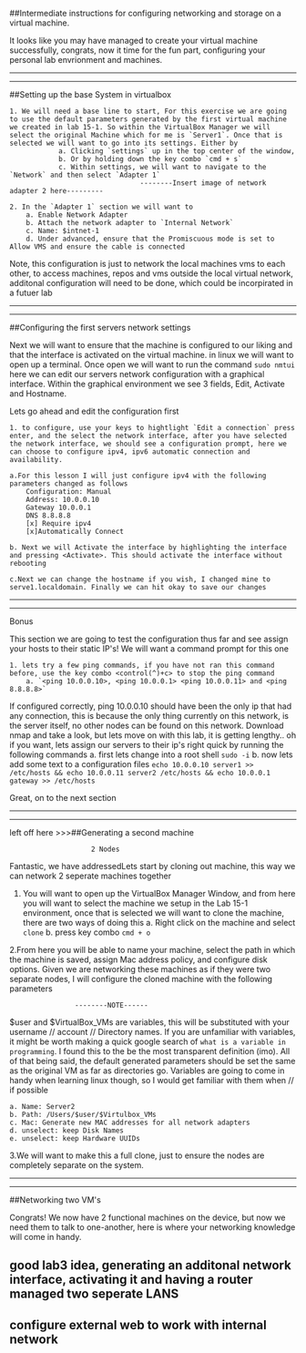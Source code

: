 ##Intermediate instructions for configuring networking and storage on a virtual machine. 

It looks like you may have managed to create your virtual machine successfully, congrats, now it time for the fun part, configuring your personal lab envrionment and machines.

_________________________________________________________________________
_________________________________________________________________________


##Setting up the base System in virtualbox

	1. We will need a base line to start, For this exercise we are going to use the default parameters generated by the first virtual machine we created in lab 15-1. So within the VirtualBox Manager we will select the original Machine which for me is `Server1`. Once that is selected we will want to go into its settings. Either by 
            	a. Clicking `settings` up in the top center of the window, 
            	b. Or by holding down the key combo `cmd + s`
            	c. Within settings, we will want to navigate to the `Network` and then select `Adapter 1`
                                    --------Insert image of network adapter 2 here---------
    
	2. In the `Adapter 1` section we will want to
		a. Enable Network Adapter 
		b. Attach the network adapter to `Internal Network`
		c. Name: $intnet-1
		d. Under advanced, ensure that the Promiscuous mode is set to Allow VMS and ensure the cable is connected
            
Note, this configuration is just to network the local machines vms to each other, to access machines, repos and vms outside the local virtual network, additonal configuration will need to be done, which could be incorpirated in a futuer lab
_________________________________________________________________________
_________________________________________________________________________


##Configuring the first servers network settings

Next we will want to ensure that the machine is configured to our liking and that the interface is activated on the virtual machine. in linux we will want to open up a terminal. Once open we will want to run the command `sudo nmtui` here we can edit our servers network configuration with a graphical interface. Within the graphical environment we see 3 fields, Edit, Activate and Hostname.

Lets go ahead and edit the configuration first 

	1. to configure, use your keys to hightlight `Edit a connection` press enter, and the select the network interface, after you have selected the network interface, we should see a configuration prompt, here we can choose to configure ipv4, ipv6 automatic connection and availability. 

	a.For this lesson I will just configure ipv4 with the following parameters changed as follows
		Configuration: Manual
		Address: 10.0.0.10
		Gateway 10.0.0.1
		DNS 8.8.8.8
		[x] Require ipv4
		[x]Automatically Connect

	b. Next we will Activate the interface by highlighting the interface and pressing <Activate>. This should activate the interface without rebooting

	c.Next we can change the hostname if you wish, I changed mine to serve1.localdomain. Finally we can hit okay to save our changes
    



_________________________________________________________________________
_________________________________________________________________________
Bonus 

This section we are going to test the configuration thus far and see assign your hosts to their static IP's! We will want a command prompt for this one 

	1. lets try a few ping commands, if you have not ran this command before, use the key combo <control(^)+c> to stop the ping command
		a. `<ping 10.0.0.10>, <ping 10.0.0.1> <ping 10.0.0.11> and <ping 8.8.8.8>`
	
If configured correctly, ping 10.0.0.10 should have been the only ip that had any connection, this is because the only thing currently on this network, is the server itself, no other nodes can be found on this network. Download nmap and take a look, but lets move on with this lab, it is getting lengthy.. oh if you want, lets assign our servers to their ip's right quick by running the following commands
	a. first lets change into a root shell `sudo -i`
	b. now lets add some text to a configuration files `echo 10.0.0.10 server1 >> /etc/hosts && echo 10.0.0.11 server2 /etc/hosts && echo 10.0.0.1 gateway >> /etc/hosts`

Great, on to the next section
_________________________________________________________________________
_________________________________________________________________________



left off here >>>##Generating a second machine

						2 Nodes


Fantastic, we have addressedLets start by cloning out machine, this way we can network 2 seperate machines together 

1. You will want to open up the VirtualBox Manager Window, and from here you will want to select the machine we setup in the Lab 15-1 environment, once that is selected we will want to clone the machine, there are two ways of doing this
	a. Right click on the machine and select `clone`
	b. press key combo `cmd + o`

2.From here you will be able to name your machine, select the path in which the machine is saved, assign Mac address policy, and configure disk options. Given we are networking these machines as if they were two separate nodes, I will configure the cloned machine with the following parameters 
						
					--------NOTE------
$user and $VirtualBox_VMs are variables, this will be substituted with your username // account // Directory names. If you are unfamiliar with variables, it might be worth making a quick google search of `what is a variable in programming`. I found this to the be the most transparent definition (imo). All of that being said, the default generated parameters should be set the same as the original VM as far as directories go. Variables are going to come in handy when learning linux though, so I would get familiar with them when // if possible 

	a. Name: Server2
	b. Path: /Users/$user/$Virtulbox_VMs
	c. Mac: Generate new MAC addresses for all network adapters
	d. unselect: keep Disk Names
	e. unselect: keep Hardware UUIDs

3.We will want to make this a full clone, just to ensure the nodes are completely separate on the system.


_________________________________________________________________________
_________________________________________________________________________



##Networking two VM's

Congrats! We now have 2 functional machines on the device, but now we need them to talk to one-another, here is where your networking knowledge will come in handy. 





 ## good lab3 idea, generating an additonal network interface, activating it and having a router managed two seperate LANS
## configure external web to work with internal network 
